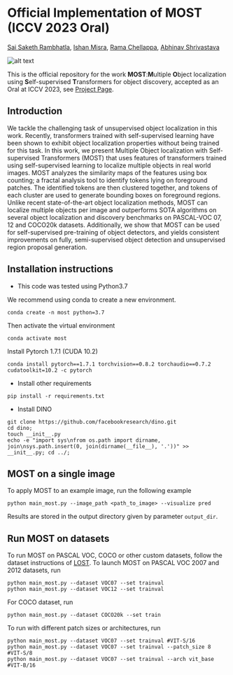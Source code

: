 # Official Implementation of MOST (ICCV 2023 Oral)
[Sai Saketh Rambhatla](https://rssaketh.github.io), [Ishan Misra](https://imisra.github.io), [Rama Chellappa](https://engineering.jhu.edu/faculty/rama-chellappa/), [Abhinav Shrivastava](https://www.cs.umd.edu/~abhinav/)

![alt text](https://github.com/rssaketh/MOST/blob/main/assets/teaser_nohuman.png?raw=true)

This is the official repository for the work **MOST**:**M**ultiple **O**bject localization using **S**elf-supervised **T**ransformers for object discovery, accepted as an Oral at ICCV 2023, see [Project Page](rssaketh.github.io/most).

## Introduction
We tackle the challenging task of unsupervised object localization in this work. Recently, transformers trained with self-supervised learning have been shown to exhibit object localization properties without being trained for this task. In this work, we present Multiple Object localization with Self-supervised Transformers (MOST) that uses features of transformers trained using self-supervised learning to localize multiple objects in real world images. MOST analyzes the similarity maps of the features using box counting; a fractal analysis tool to identify tokens lying on foreground patches. The identified tokens are then clustered together, and tokens of each cluster are used to generate bounding boxes on foreground regions. Unlike recent state-of-the-art object localization methods, MOST can localize multiple objects per image and outperforms SOTA algorithms on several object localization and discovery benchmarks on PASCAL-VOC 07, 12 and COCO20k datasets. Additionally, we show that MOST can be used for self-supervised pre-training of object detectors, and yields consistent improvements on fully, semi-supervised object detection and unsupervised region proposal generation.


## Installation instructions
- This code was tested using Python3.7

We recommend using conda to create a new environment.

```
conda create -n most python=3.7
```

Then activate the virtual environment

```
conda activate most
```

Install Pytorch 1.7.1 (CUDA 10.2)

```
conda install pytorch==1.7.1 torchvision==0.8.2 torchaudio==0.7.2 cudatoolkit=10.2 -c pytorch
```

- Install other requirements

```
pip install -r requirements.txt
```
- Install DINO
```
git clone https://github.com/facebookresearch/dino.git
cd dino; 
touch __init__.py
echo -e "import sys\nfrom os.path import dirname, join\nsys.path.insert(0, join(dirname(__file__), '.'))" >> __init__.py; cd ../;
```
## MOST on a single image
To apply MOST to an example image, run the following example
```
python main_most.py --image_path <path_to_image> --visualize pred
```
Results are stored in the output directory given by parameter `output_dir`.

## Run MOST on datasets
To run MOST on PASCAL VOC, COCO or other custom datasets, follow the dataset instructions of [LOST](https://github.com/valeoai/LOST#launching-lost-on-datasets).
To launch MOST on PASCAL VOC 2007 and 2012 datasets, run
```
python main_most.py --dataset VOC07 --set trainval
python main_most.py --dataset VOC12 --set trainval
```
For COCO dataset, run
```
python main_most.py --dataset COCO20k --set train
```

To run with different patch sizes or architectures, run
```
python main_most.py --dataset VOC07 --set trainval #VIT-S/16
python main_most.py --dataset VOC07 --set trainval --patch_size 8 #VIT-S/8
python main_most.py --dataset VOC07 --set trainval --arch vit_base #VIT-B/16
```
